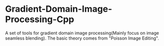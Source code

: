 # Gradient-Domain-Image-Processing-Cpp
A set of tools for gradient domain image processing(Mainly focus on image seamless blending). The basic theory comes from "Poisson Image Editing".
